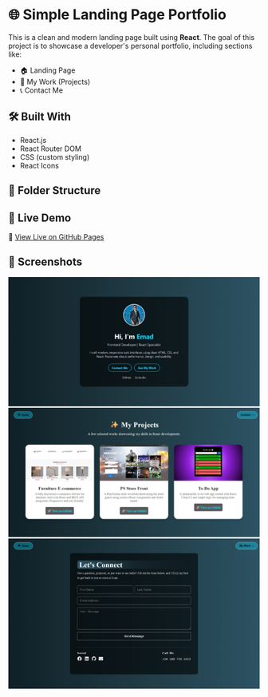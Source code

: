 # 🌐 Simple Landing Page Portfolio

This is a clean and modern landing page built using **React**. The goal of this project is to showcase a developer's personal portfolio, including sections like:

- 🏠 Landing Page
- 💼 My Work (Projects)
- 📞 Contact Me


## 🛠️ Built With

- React.js
- React Router DOM
- CSS (custom styling)
- React Icons

## 📁 Folder Structure

## 🔗 Live Demo

🚀 [View Live on GitHub Pages](https://omda-dev.github.io/Simple-Landing-Page-Portfolio-/)

## 📸 Screenshots

![Landing Page](./src/Screenshot_28-7-2025_212454_localhost.jpeg)
![My Work](./src/Screenshot_28-7-2025_213030_localhost.jpeg)
![Contact](./src/Screenshot_28-7-2025_212856_localhost.jpeg)
